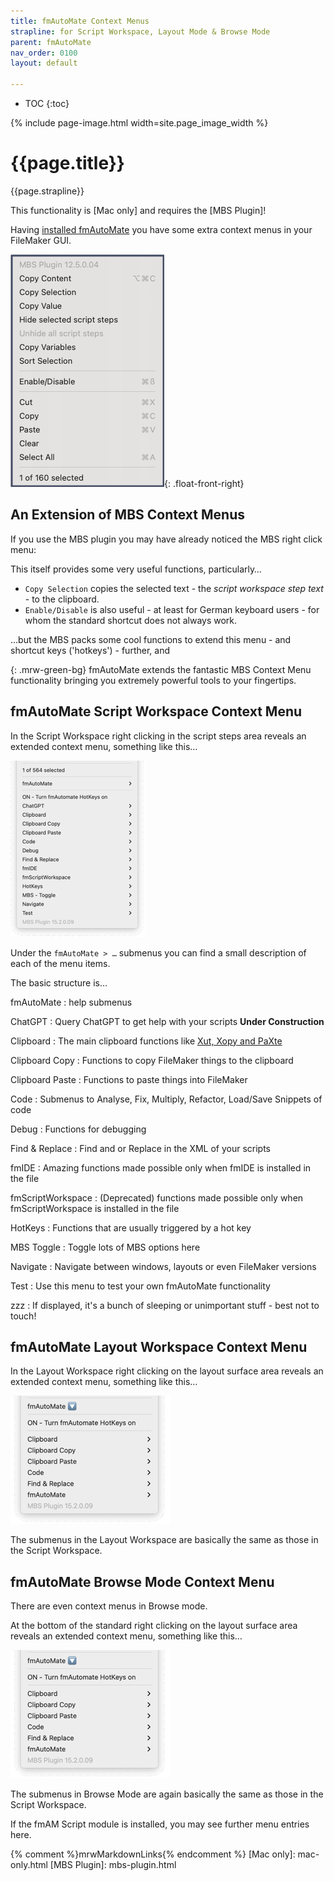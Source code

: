 ```yaml
---
title: fmAutoMate Context Menus
strapline: for Script Workspace, Layout Mode & Browse Mode
parent: fmAutoMate
nav_order: 0100
layout: default

---
```

- TOC
{:toc}

{% include page-image.html width=site.page_image_width %}

# {{page.title}}

{{page.strapline}}

This functionality is [Mac only] and requires the [MBS Plugin]!

Having [installed fmAutoMate](fmautomate.html#install-fmautomate) you have some extra context menus in your FileMaker GUI.

![MBS Plugin Script Workspace Context Menu](/assets/images/mbs_context_menu_script_workspace.png){: .float-front-right}

## An Extension of MBS Context Menus

If you use the MBS plugin you may have already noticed the MBS right click menu:

This itself provides some very useful functions, particularly…

- `Copy Selection` copies the selected text - the *script workspace step text* - to the clipboard.
- `Enable/Disable` is also useful - at least for German keyboard users - for whom the standard shortcut does not always work.

…but the MBS packs some cool functions to extend this menu - and shortcut keys ('hotkeys') - further, and 

{: .mrw-green-bg}
fmAutoMate extends the fantastic MBS Context Menu functionality bringing you extremely powerful tools to your fingertips.


## fmAutoMate Script Workspace Context Menu

In the Script Workspace right clicking in the script steps area reveals an extended context menu, something like this…

![fmAutoMate Script Workspace Context Menu](/assets/images/fmautomate-script-workspace-context-menu.png)

Under the `fmAutoMate > …` submenus you can find a small description of each of the menu items.

The basic structure is…

fmAutoMate
: help submenus

ChatGPT
: Query ChatGPT to get help with your scripts **Under Construction**

Clipboard
: The main clipboard functions like [Xut, Xopy and PaXte](fmautomate-xopy-n-paxte.html)

Clipboard Copy
: Functions to copy FileMaker things to the clipboard

Clipboard Paste
: Functions to paste things into FileMaker

Code
: Submenus to Analyse, Fix, Multiply, Refactor, Load/Save Snippets of code

Debug
: Functions for debugging

Find & Replace
: Find and or Replace in the XML of your scripts

fmIDE
: Amazing functions made possible only when fmIDE is installed in the file

fmScriptWorkspace
: (Deprecated) functions made possible only when fmScriptWorkspace is installed in the file

HotKeys
: Functions that are usually triggered by a hot key

MBS Toggle
: Toggle lots of MBS options here

Navigate
: Navigate between windows, layouts or even FileMaker versions

Test
: Use this menu to test your own fmAutoMate functionality

zzz
: If displayed, it's a bunch of sleeping or unimportant stuff - best not to touch!

## fmAutoMate Layout Workspace Context Menu

In the Layout Workspace right clicking on the layout surface area reveals an extended context menu, something like this…

![fmAutoMate Layout Workspace Context Menu](/assets/images/fmautomate-layout-workspace-context-menu.png)

The submenus in the Layout Workspace are basically the same as those in the Script Workspace.

## fmAutoMate Browse Mode Context Menu

There are even context menus in Browse mode.

At the bottom of the standard  right clicking on the layout surface area reveals an extended context menu, something like this…

![fmAutoMate Layout Workspace Context Menu](/assets/images/fmautomate-layout-workspace-context-menu.png)

The submenus in Browse Mode are again basically the same as those in the Script Workspace.

If the fmAM Script module is installed, you may see further menu entries here.

{% comment %}mrwMarkdownLinks{% endcomment %}
[Mac only]: mac-only.html
[MBS Plugin]: mbs-plugin.html
